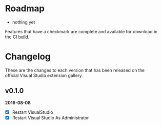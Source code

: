 # Roadmap

- nothing yet

Features that have a checkmark are complete and available for
download in the
[CI build](http://vsixgallery.com/extension/YD.RestartVisualStudio/).

# Changelog

These are the changes to each version that has been released
on the official Visual Studio extension gallery.

## v0.1.0

**2016-08-08**

- [x] Restart VisualStudio
- [x] Restart Visual Studio As Administrator